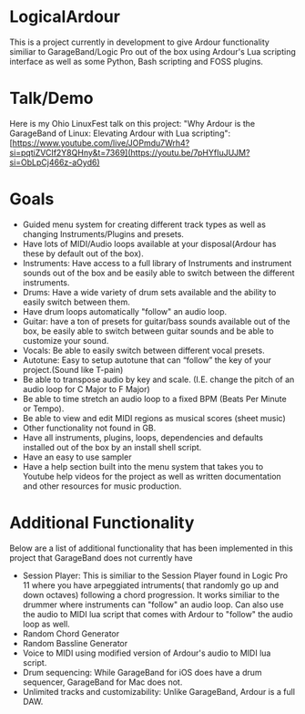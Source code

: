 # LogicalArdour
This is a project currently in development to give Ardour functionality similiar to GarageBand/Logic Pro out of the box using Ardour's Lua scripting interface as well as some Python, Bash scripting and FOSS plugins.

# Talk/Demo
Here is my Ohio LinuxFest talk on this project: "Why Ardour is the GarageBand of Linux: Elevating Ardour with Lua scripting": [https://www.youtube.com/live/JOPmdu7Wrh4?si=pqtiZVCIf2Y8QHny&t=7369](https://youtu.be/7pHYfIuJUJM?si=ObLpCj466z-aOyd6)

# Goals
* Guided menu system for creating different track types as well as changing Instruments/Plugins and presets.
* Have lots of MIDI/Audio loops available at your disposal(Ardour has these by default out of the box).
* Instruments: Have access to a full library of Instruments and instrument sounds out of the box and be easily able to switch
between the different instruments.
* Drums: Have a wide variety of drum sets available and the ability to easily switch between them.
* Have drum loops automatically "follow" an audio loop.
* Guitar: have a ton of presets for guitar/bass sounds available out of the box, be easily able to switch between guitar sounds and
 be able to customize your sound.
* Vocals: Be able to easily switch between different vocal presets.
* Autotune: Easy to setup autotune that can “follow” the key of your project.(Sound like T-pain)
* Be able to transpose audio by key and scale. (I.E. change the pitch of an audio loop for C Major to F Major)
* Be able to time stretch an audio loop to a fixed BPM (Beats Per Minute or Tempo).
* Be able to view and edit MIDI regions as musical scores (sheet music)
* Other functionality not found in GB.
* Have all instruments, plugins, loops, dependencies and defaults installed out of the box by an install shell script.
* Have an easy to use sampler
* Have a help section built into the menu system that takes you to Youtube help videos for the project as well as written documentation and other resources for music production. 

# Additional Functionality
Below are a list of additional functionality that has been implemented in this project that GarageBand does not currently have
* Session Player: This is similiar to the Session Player found in Logic Pro 11 where you have arpeggiated intruments( that randomly go up and down octaves) following a chord progression. It works similiar to the drummer where instruments can "follow" an audio loop. Can also use the audio to MIDI lua script that comes with Ardour to "follow" the audio loop as well.
* Random Chord Generator
* Random Bassline Generator
* Voice to MIDI using modified version of Ardour's audio to MIDI lua script.
* Drum sequencing: While GarageBand for iOS does have a drum sequencer, GarageBand for Mac does not.
* Unlimited tracks and customizability: Unlike GarageBand, Ardour is a full DAW.
